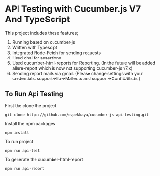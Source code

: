 # API Testing with Cucumber.js V7 And TypeScript
This project includes these features;

1. Running based on cucumber-js
2. Written with Typescipt
3. Integrated Node-Fetch for sending requests
4. Used chai for assertions
3. Used cucumber-html-reports for Reporting. (In the future will be added allure-report which is now not supporting cucumber-js v7.x)
4. Sending report mails via gmail. (Please change settings with your credentials. support->lib->Mailer.ts and support->ConfitUtils.ts )

## To Run Api Testing

First the clone the project

`git clone https://github.com/espekkaya/cucumber-js-api-testing.git`

Install the npm packages

`npm install`

To run project

`npm run api-test`

To generate the cucumber-html-report

`npm run api-report`
